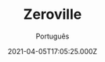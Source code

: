 ---
id: '625b6ae4-1f02-456d-9986-b8d8d31236ba'
type: 'movie' # Filme, Série, Anime
title: "Zeroville"
synopsis: ["No fim dos anos 1960, um jovem ator chega a Hollywood na intenção de trabalhar na grande indústria de cinema. Mas ele encontra um período de transição, com o surgimento dos filmes independentes e da cultura de drogas, sexo e rock’n’roll. Ele consegue um emprego como editor de cinema, enquanto conhece uma porção de figuras estranhas, incluindo ladrões, atrizes decadentes e músicos punk.",
]
originalTitle: "Zeroville"
date: '2021-04-05T17:05:25.000Z'
update: '2021-04-05T17:05:25.000Z'
releaseDate: '2019-09-19T03:00:00.000Z'
imdb:
  rating: '4.6' # 8.5
  id: '' # tt0470752
duration: '1h 36 Min'
trailer:
  urls: [
    'jaC2qqSl__A',
  ]
tags: ['1080p']
genre: ['Comédia', 'Drama', 'Mistério'] #
quality: 'WEB-DL' # BluRay, WEB-DL, HDTV, WEB-DL4K, WEB-DLe
format: 'Mkv' # MKV, MP4, TS
audio: 'Português, Inglês' # Dublado, Legendado, Dual Audio, Dub & Leg
subtitle: 'Português' # Português, inglês,
size: '3.66 GB' # 4.8 GB
audioQuality: 10
videoQuality: 10
directors: []
#  - name: 'Lana Wachowski'
#    image: ''
#  - name: 'Lilly Wachowski'
#    image: ''
cast: []
#  - name: 'Keanu Reeves'
#    image: ''
#    characterName: 'Neo'
writers: []
#  - name: ''
#    image: ''
maturityRating:
  age: '' # L , 10, 12, 14, 16, 18
  topics: [''] # Violence, Illegal drugs, Inappropriate Language, Legal Drugs, Sexual Content, Extreme Violence
###########################################
download:
  
  - url: 'magnet:?xt=urn:btih:891f386cf15b99ae8a055bbc1a214ff667a261fa&dn=Zeroville.2019.1080p.WEB-DL.DD5.1.H264.DUAL-TDF&tr=udp%3a%2f%2ftracker.opentrackr.org%3a1337%2fannounce&tr=udp%3a%2f%2ftracker.openbittorrent.com%3a80%2fannounce&tr=udp%3a%2f%2ftracker.trackerfix.com%3a80%2fannounce&tr=udp%3a%2f%2ftracker.coppersurfer.tk%3a6969%2fannounce&tr=udp%3a%2f%2ftracker.leechers-paradise.org%3a6969%2fannounce&tr=udp%3a%2f%2feddie4.nl%3a6969%2fannounce&tr=udp%3a%2f%2fp4p.arenabg.com%3a1337%2fannounce&tr=udp%3a%2f%2fexplodie.org%3a6969%2fannounce&tr=udp%3a%2f%2fzer0day.ch%3a1337%2fannounce'
    resolution: '1080p' # 720p, 1080p, 4K,
    audio: 'Dual Áudio' # Dublado, Legendado, Dual Audio
    size: '' # 4.8 GB
    quality: '' # BluRay, WEB-DL
    format: '' # MKV
images:
  cover: '/assets/movies/zeroville.jpg'
  background: '/assets/movies/'
---